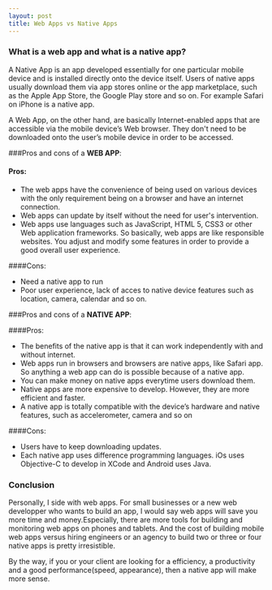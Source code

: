 ```yaml
---
layout: post
title: Web Apps vs Native Apps
---
```


### What is a web app and what is a native app?
A Native App is an app developed essentially for one particular mobile device and is installed directly onto the device itself. Users of native apps usually download them via app stores online or the app marketplace, such as the Apple App Store, the Google Play store and so on. For example Safari on iPhone is a native app.

A Web App, on the other hand, are basically Internet-enabled apps that are accessible via the mobile device’s Web browser. They don't need to be downloaded onto the user’s mobile device in order to be accessed.

###Pros and cons of a <strong>WEB APP</strong>:

#### Pros:
- The web apps have the convenience of being used on various devices with the only requirement being on a browser and have an internet connection.
- Web apps can update by itself without the need for user's intervention.
- Web apps use languages such as JavaScript, HTML 5, CSS3 or other Web application frameworks. So basically, web apps are like responsible websites. You adjust and modify some features in order to provide a good overall user experience.

####Cons:
- Need a native app to run
- Poor user experience, lack of acces to native device features such as location, camera, calendar and so on.

###Pros and cons of a <strong>NATIVE APP</strong>:

####Pros:
- The benefits of the native app is that it can work independently with and without internet.
- Web apps run in browsers and browsers are native apps, like Safari app. So anything a web app can do is possible because of a native app.
- You can make money on native apps everytime users download them.
- Native apps are more expensive to develop. However, they are more efficient and faster.
- A native app is totally compatible with the device’s hardware and native features, such as accelerometer, camera and so on

####Cons:
  - Users have to keep downloading updates.
  - Each native app uses difference programming languages. iOs uses Objective-C to develop in XCode and Android uses Java.

### Conclusion 
Personally, I side with web apps. For small businesses or a new web developper who wants to build an app, I would say web apps will save you more time and money.Especially, there are more tools for building and monitoring web apps on phones and tablets. And the cost of building mobile web apps versus hiring engineers or an agency to build two or three or four native apps is pretty irresistible.

By the way, if you or your client are looking for a efficiency, a productivity and a good performance(speed, appearance), then a native app will make more sense.
